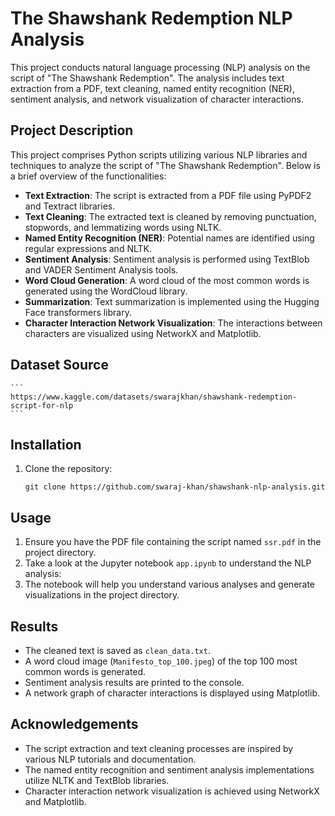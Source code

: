 # The Shawshank Redemption NLP Analysis

This project conducts natural language processing (NLP) analysis on the script of "The Shawshank Redemption". The analysis includes text extraction from a PDF, text cleaning, named entity recognition (NER), sentiment analysis, and network visualization of character interactions.

## Project Description

This project comprises Python scripts utilizing various NLP libraries and techniques to analyze the script of "The Shawshank Redemption". Below is a brief overview of the functionalities:

- **Text Extraction**: The script is extracted from a PDF file using PyPDF2 and Textract libraries.
- **Text Cleaning**: The extracted text is cleaned by removing punctuation, stopwords, and lemmatizing words using NLTK.
- **Named Entity Recognition (NER)**: Potential names are identified using regular expressions and NLTK.
- **Sentiment Analysis**: Sentiment analysis is performed using TextBlob and VADER Sentiment Analysis tools.
- **Word Cloud Generation**: A word cloud of the most common words is generated using the WordCloud library.
- **Summarization**: Text summarization is implemented using the Hugging Face transformers library.
- **Character Interaction Network Visualization**: The interactions between characters are visualized using NetworkX and Matplotlib.

## Dataset Source

    ```
    https://www.kaggle.com/datasets/swarajkhan/shawshank-redemption-script-for-nlp
    ```

## Installation

1. Clone the repository:

    ```
    git clone https://github.com/swaraj-khan/shawshank-nlp-analysis.git
    ```

## Usage

1. Ensure you have the PDF file containing the script named `ssr.pdf` in the project directory.
2. Take a look at the Jupyter notebook `app.ipynb` to understand the NLP analysis:
3. The notebook will help you understand various analyses and generate visualizations in the project directory.

## Results

- The cleaned text is saved as `clean_data.txt`.
- A word cloud image (`Manifesto_top_100.jpeg`) of the top 100 most common words is generated.
- Sentiment analysis results are printed to the console.
- A network graph of character interactions is displayed using Matplotlib.

## Acknowledgements

- The script extraction and text cleaning processes are inspired by various NLP tutorials and documentation.
- The named entity recognition and sentiment analysis implementations utilize NLTK and TextBlob libraries.
- Character interaction network visualization is achieved using NetworkX and Matplotlib.
